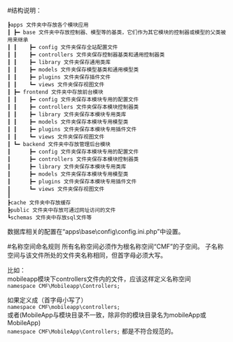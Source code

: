 #结构说明：

	┣apps 文件夹中存放各个模块应用
	┃ ┣━ base 文件夹中存放控制器、模型等的基类，它们作为其它模块的控制器或模型的父类被用来继承
	┃ ┃    ┣━ config 文件夹保存全站配置文件
	┃ ┃    ┣━ controllers 文件夹保存控制器基类和通用控制器类
	┃ ┃    ┣━ library 文件夹保存通用类库
	┃ ┃    ┣━ models 文件夹保存模型基类和通用模型类
	┃ ┃    ┣━ plugins 文件夹保存插件文件
	┃ ┃    ┗━ views 文件夹保存视图文件
	┃ ┣━ frontend 文件夹中存放前台模块
	┃ ┃    ┣━ config 文件夹保存本模块专用的配置文件
	┃ ┃    ┣━ controllers 文件夹保存本模块控制器类
	┃ ┃    ┣━ library 文件夹保存本模块专用类库
	┃ ┃    ┣━ models 文件夹保存本模块专用模型类
	┃ ┃    ┣━ plugins 文件夹保存本模块专用插件文件
	┃ ┃    ┗━ views 文件夹保存视图文件
	┃ ┗━ backend 文件夹中存放管理后台模块
	┃      ┣━ config 文件夹保存本模块专用的配置文件
	┃      ┣━ controllers 文件夹保存本模块控制器类
	┃      ┣━ library 文件夹保存本模块专用类库
	┃      ┣━ models 文件夹保存本模块专用模型类
	┃      ┣━ plugins 文件夹保存本模块专用插件文件
	┃      ┗━ views 文件夹保存视图文件
	┃ 
	┣cache 文件夹中存放缓存
	┣public 文件夹中存放可通过网址访问的文件
	┗schemas 文件夹中存放sql文件等

数据库相关的配置在“apps\base\config\config.ini.php”中设置。

#名称空间命名规则
所有名称空间必须作为根名称空间“CMF”的子空间。
子名称空间与该文件所处的文件夹名称相同，但首字母必须大写。

比如：  
mobileapp模块下controllers文件内的文件，应该这样定义名称空间  
`namespace CMF\Mobileapp\Controllers;`

如果定义成（首字母小写了）  
`namespace CMF\mobileapp\controllers;`  
或者(MobileApp与模块目录不一致，除非你的模块目录名为mobileApp或MobileApp)  
`namespace CMF\MobileApp\Controllers;` 
都是不符合规范的。